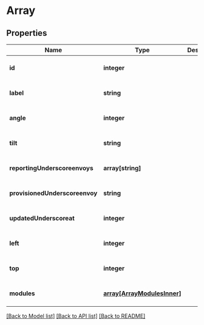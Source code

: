 # Array

## Properties
Name | Type | Description | Notes
------------ | ------------- | ------------- | -------------
**id** | **integer** |  | [optional] [default to null]
**label** | **string** |  | [optional] [default to null]
**angle** | **integer** |  | [optional] [default to null]
**tilt** | **string** |  | [optional] [default to null]
**reportingUnderscoreenvoys** | **array[string]** |  | [optional] [default to null]
**provisionedUnderscoreenvoy** | **string** |  | [optional] [default to null]
**updatedUnderscoreat** | **integer** |  | [optional] [default to null]
**left** | **integer** |  | [optional] [default to null]
**top** | **integer** |  | [optional] [default to null]
**modules** | [**array[ArrayModulesInner]**](ArrayModulesInner.md) |  | [optional] [default to null]

[[Back to Model list]](../README.md#documentation-for-models) [[Back to API list]](../README.md#documentation-for-api-endpoints) [[Back to README]](../README.md)


